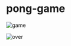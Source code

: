 # pong-game

![game](https://github.com/hasanozz/pong-game/assets/123468504/4c0e0e4c-121d-4856-bcc3-7051c08ef7f9)


![over](https://github.com/hasanozz/pong-game/assets/123468504/2e9a4257-0bc2-49fa-ba51-279d58be3277)
